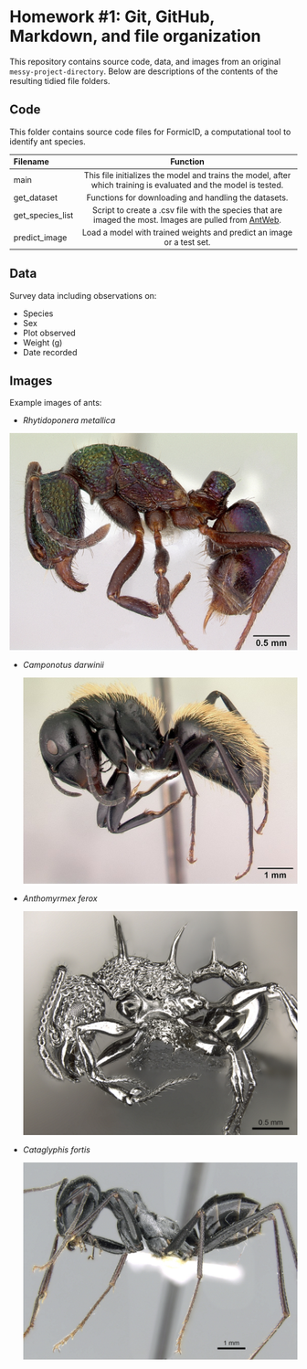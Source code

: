 # Homework #1: Git, GitHub, Markdown, and file organization

This repository contains source code, data, and images from an original `messy-project-directory`. Below are descriptions of the contents of the resulting tidied file folders.

## Code

This folder contains source code files for FormicID, a computational tool to identify ant species.

| Filename | Function |
| :------- | :------: |
| main | This file initializes the model and trains the model, after which training is evaluated and the model is tested. |
| get_dataset     | Functions for downloading and handling the datasets.   |
| get_species_list   | Script to create a .csv file with the species that are imaged the most. Images are pulled from [AntWeb](https://www.gbif.org/dataset/13b70480-bd69-11dd-b15f-b8a03c50a862).  |
| predict_image   | Load a model with trained weights and predict an image or a test set.   |


## Data

Survey data including observations on:

* Species
* Sex
* Plot observed
* Weight (g)
* Date recorded


## Images

Example images of ants:

* _Rhytidoponera metallica_
  
![](./images/casent0172345_Rhytidoponera_metallica.jpg)

* _Camponotus darwinii_

  ![](./images/casent0191696_Camponotus_darwinii.jpg)
  
* _Anthomyrmex ferox_
  
  ![](./images/casent0901788_p_1_high_Acanthomyrmex_ferox.jpg)
  
* _Cataglyphis fortis_
  
  ![](./images/casent0906296_p_1_high_Cataglyphis_fortis.jpg)
  
  
